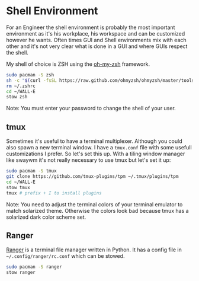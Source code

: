 # Shell Environment

For an Engineer the shell environment is probably the most important environment as it's his workplace, his workspace and can be customized however he wants.
Often times GUI and Shell environments mix with each other and it's not very clear what is done in a GUI and where GUIs respect the shell.

My shell of choice is ZSH using the [oh-my-zsh](https://ohmyz.sh/) framework.

```bash
sudo pacman -S zsh
sh -c "$(curl -fsSL https://raw.github.com/ohmyzsh/ohmyzsh/master/tools/install.sh)"
rm ~/.zshrc
cd ~/WALL-E
stow zsh
```

Note: You must enter your password to change the shell of your user.

## tmux

Sometimes it's useful to have a terminal multiplexer. Although you could also spawn a new terminal window. I have a `tmux.conf` file with some usefull customizations I prefer. So let's set this up.
With a tiling window manager like swaywm it's not really necessary to use tmux but let's set it up:

```bash
sudo pacman -S tmux
git clone https://github.com/tmux-plugins/tpm ~/.tmux/plugins/tpm
cd ~/WALL-E
stow tmux
tmux # prefix + I to install plugins
```  

Note: You need to adjust the terminal colors of your terminal emulator to match solarized theme. Otherwise the colors look bad because tmux has a solarized dark color scheme set.

## Ranger

[Ranger](https://github.com/ranger/ranger) is a terminal file manager written in Python. It has a config file in `~/.config/ranger/rc.conf` which can be stowed.

```bash
sudo pacman -S ranger
stow ranger
```
